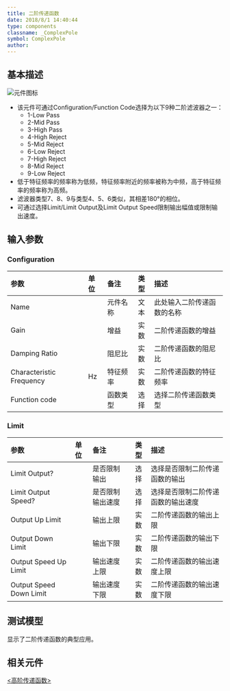```yaml
---
title: 二阶传递函数
date: 2018/8/1 14:40:44
type: components
classname: _ComplexPole
symbol: ComplexPole
author: 
---
```

## <span id="comp_desc">基本描述</span>
![元件图标]()

+ 该元件可通过Configuration/Function Code选择为以下9种二阶滤波器之一：
  + 1-Low Pass
  + 2-Mid Pass  
  + 3-High Pass  
  + 4-High Reject  
  + 5-Mid Reject  
  + 6-Low Reject  
  + 7-High Reject  
  + 8-Mid Reject  
  + 9-Low Reject
+ 低于特征频率的频率称为低频，特征频率附近的频率被称为中频，高于特征频率的频率称为高频。
+ 滤波器类型7、8、9与类型4、5、6类似，其相差180°的相位。
+ 可通过选择Limit/Limit Output及Limit Output Speed限制输出幅值或限制输出速度。

## <span id="comp_params">输入参数</span>
### <span id="comp_params_group_Configuration">Configuration</span>
| 参数 | 单位 | 备注 | 类型 | 描述 |
| :--- | :--- | :--- | :--: | :--- |
| <span id="comp_params_param_Name">Name</span> |  | 元件名称 | 文本 | 此处输入二阶传递函数的名称 |
| <span id="comp_params_param_G">Gain</span> |  | 增益 | 实数 | 二阶传递函数的增益 |
| <span id="comp_params_param_z">Damping Ratio</span> |  | 阻尼比 | 实数 | 二阶传递函数的阻尼比 |
| <span id="comp_params_param_Fo">Characteristic Frequency</span> | Hz | 特征频率 | 实数 | 二阶传递函数的特征频率 |
| <span id="comp_params_param_Type">Function code</span> |  | 函数类型 | 选择 | 选择二阶传递函数类型 |

[Name]: #comp_params_param_Name "Name"
[Gain]: #comp_params_param_G "Gain"
[Damping Ratio]: #comp_params_param_z "Damping Ratio"
[Characteristic Frequency]: #comp_params_param_Fo "Characteristic Frequency"
[Function code]: #comp_params_param_Type "Function code"

### <span id="comp_params_group_Limit">Limit</span>
| 参数 | 单位 | 备注 | 类型 | 描述 |
| :--- | :--- | :--- | :--: | :--- |
| <span id="comp_params_param_Limit">Limit Output?</span> |  | 是否限制输出 | 选择 | 选择是否限制二阶传递函数的输出 |
| <span id="comp_params_param_LimitS">Limit Output Speed?</span> |  | 是否限制输出速度 | 选择 | 选择是否限制二阶传递函数的输出速度 |
| <span id="comp_params_param_Up">Output Up Limit</span> |  | 输出上限 | 实数 | 二阶传递函数的输出上限 |
| <span id="comp_params_param_Do">Output Down Limit</span> |  | 输出下限 | 实数 | 二阶传递函数的输出下限 |
| <span id="comp_params_param_Ups">Output Speed Up Limit</span> |  | 输出速度上限 | 实数 | 二阶传递函数的输出速度上限 |
| <span id="comp_params_param_Dos">Output Speed Down Limit</span> |  | 输出速度下限 | 实数 | 二阶传递函数的输出速度下限 |

[Limit Output?]: #comp_params_param_Limit "Limit Output?"
[Limit Output Speed?]: #comp_params_param_LimitS "Limit Output Speed?"
[Output Up Limit]: #comp_params_param_Up "Output Up Limit"
[Output Down Limit]: #comp_params_param_Do "Output Down Limit"
[Output Speed Up Limit]: #comp_params_param_Ups "Output Speed Up Limit"
[Output Speed Down Limit]: #comp_params_param_Dos "Output Speed Down Limit"

## <span id="comp_example">测试模型</span>
[<test ComplexPole>](<test link>)显示了二阶传递函数的典型应用。

## <span id="comp_seealso">相关元件</span>
[<高阶传递函数>](<test link>)




